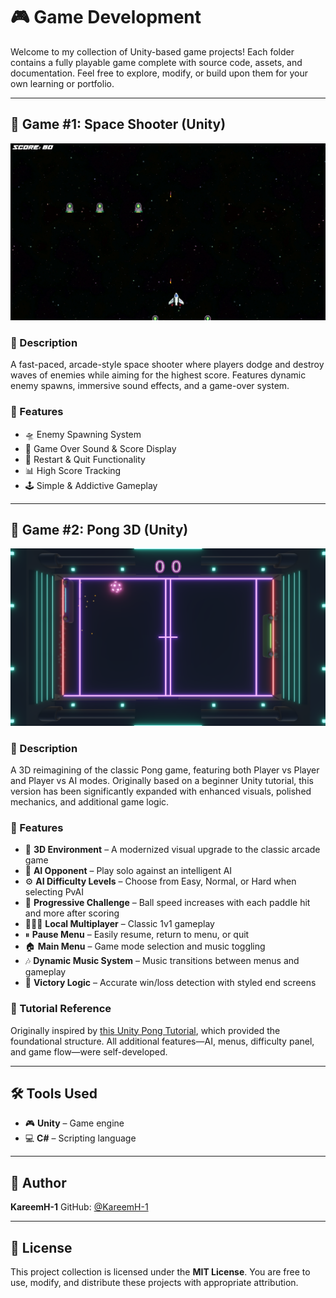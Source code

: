 # 🎮 Game Development

Welcome to my collection of Unity-based game projects! Each folder contains a fully playable game complete with source code, assets, and documentation. Feel free to explore, modify, or build upon them for your own learning or portfolio.

---

## 🌟 Game #1: Space Shooter (Unity)

![Game Screenshot](Unity/SpaceGame/images/Game.png)

### 📌 Description

A fast-paced, arcade-style space shooter where players dodge and destroy waves of enemies while aiming for the highest score. Features dynamic enemy spawns, immersive sound effects, and a game-over system.

### 🚀 Features

* 🛸 Enemy Spawning System
* 🎵 Game Over Sound & Score Display
* 🔁 Restart & Quit Functionality
* 📊 High Score Tracking
* 🕹️ Simple & Addictive Gameplay

---

## 🌟 Game #2: Pong 3D (Unity)

![Game Screenshot](Unity/Pong3D/ScreenShots/Game.png)

### 📌 Description

A 3D reimagining of the classic Pong game, featuring both Player vs Player and Player vs AI modes. Originally based on a beginner Unity tutorial, this version has been significantly expanded with enhanced visuals, polished mechanics, and additional game logic.

### 🚀 Features

* 🧊 **3D Environment** – A modernized visual upgrade to the classic arcade game
* 🤖 **AI Opponent** – Play solo against an intelligent AI
* ⚙️ **AI Difficulty Levels** – Choose from Easy, Normal, or Hard when selecting PvAI
* 🔁 **Progressive Challenge** – Ball speed increases with each paddle hit and more after scoring
* 🧑‍🤝‍🧑 **Local Multiplayer** – Classic 1v1 gameplay
* ⏸ **Pause Menu** – Easily resume, return to menu, or quit
* 🏠 **Main Menu** – Game mode selection and music toggling
* 🎶 **Dynamic Music System** – Music transitions between menus and gameplay
* 🏁 **Victory Logic** – Accurate win/loss detection with styled end screens

### 🎥 Tutorial Reference

Originally inspired by [this Unity Pong Tutorial](https://www.youtube.com/watch?v=b3xgCUlst88), which provided the foundational structure. All additional features—AI, menus, difficulty panel, and game flow—were self-developed.

---

## 🛠 Tools Used

* 🎮 **Unity** – Game engine
* 💻 **C#** – Scripting language

---

## 👤 Author

**KareemH-1**
GitHub: [@KareemH-1](https://github.com/KareemH-1)

---

## 📜 License

This project collection is licensed under the **MIT License**. You are free to use, modify, and distribute these projects with appropriate attribution.
